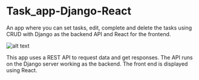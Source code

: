 # Task_app-Django-React
An app where you can set tasks, edit, complete and delete the tasks using CRUD with Django as the backend API and React for the frontend.

![alt text](https://gyazo.com/c36dae368f29a7e0da1aa0b62a9dd202)

This app uses a REST API to request data and get responses. The API runs on the Django server working as the backend. The front end is displayed using React.
